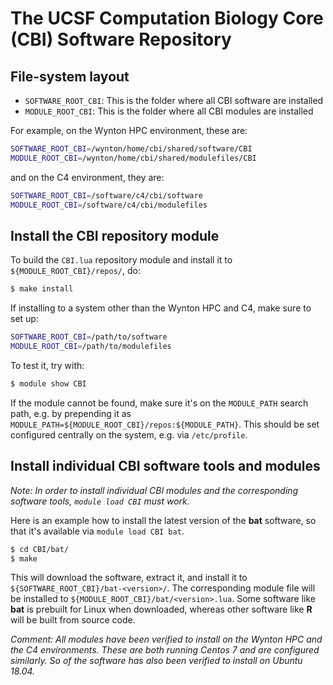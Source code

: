 # The UCSF Computation Biology Core (CBI) Software Repository

## File-system layout

* `SOFTWARE_ROOT_CBI`: This is the folder where all CBI software are installed
* `MODULE_ROOT_CBI`: This is the folder where all CBI modules are installed

For example, on the Wynton HPC environment, these are:

```sh
SOFTWARE_ROOT_CBI=/wynton/home/cbi/shared/software/CBI
MODULE_ROOT_CBI=/wynton/home/cbi/shared/modulefiles/CBI
```

and on the C4 environment, they are:

```sh
SOFTWARE_ROOT_CBI=/software/c4/cbi/software
MODULE_ROOT_CBI=/software/c4/cbi/modulefiles
```


## Install the CBI repository module

To build the `CBI.lua` repository module and install it to `${MODULE_ROOT_CBI}/repos/`, do:

```sh
$ make install
```

If installing to a system other than the Wynton HPC and C4, make sure to set up:

```sh
SOFTWARE_ROOT_CBI=/path/to/software
MODULE_ROOT_CBI=/path/to/modulefiles
```

To test it, try with:

```sh
$ module show CBI
```

If the module cannot be found, make sure it's on the `MODULE_PATH` search path, e.g. by prepending it as `MODULE_PATH=${MODULE_ROOT_CBI}/repos:${MODULE_PATH}`.  This should be set configured centrally on the system, e.g. via `/etc/profile`.


## Install individual CBI software tools and modules

_Note: In order to install individual CBI modules and the corresponding software tools, `module load CBI` must work._

Here is an example how to install the latest version of the **bat** software, so that it's available via `module load CBI bat`.

```sh
$ cd CBI/bat/
$ make
```

This will download the software, extract it, and install it to `${SOFTWARE_ROOT_CBI}/bat-<version>/`. The corresponding module file will be installed to `${MODULE_ROOT_CBI}/bat/<version>.lua`.  Some software like **bat** is prebuilt for Linux when downloaded, whereas other software like **R** will be built from source code.

_Comment: All modules have been verified to install on the Wynton HPC and the C4 environments.  These are both running Centos 7 and are configured similarly.  So of the software has also been verified to install on Ubuntu 18.04._


